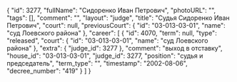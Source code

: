 {
    "id": 3277,
    "fullName": "Сидоренко Иван Петрович",
    "photoURL": "",
    "tags": [],
    "comment": "",
    "layout": "judge",
    "title": "Судья Сидоренко Иван Петрович",
    "court": null,
    "previousCourt": {
        "id": "03-013-03-01",
        "name": "суд Лоевского района"
    },
    "career": [
        {
            "id": 4070,
            "term": null,
            "type": "released",
            "court": {
                "id": "03-013-03-01",
                "name": "суд Лоевского района"
            },
            "extra": {
                "judge_id": 3277
            },
            "comment": "выход в отставку",
            "house_id": "03-013-03-01",
            "judge_id": 3277,
            "position": "судья и председатель",
            "term_type": "",
            "timestamp": "2002-08-06",
            "decree_number": "419"
        }
    ]
}